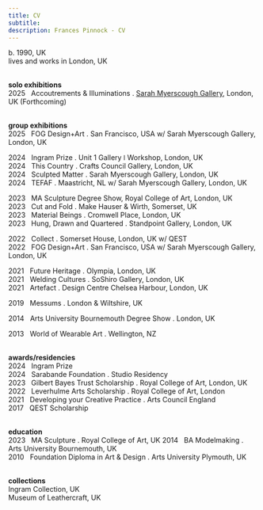 ```yaml
---
title: CV
subtitle: 
description: Frances Pinnock - CV
---
```

  
b. 1990, UK  
lives and works in London, UK  
<br />  
 

**solo exhibitions**  
2025&nbsp;&nbsp;&nbsp;Accoutrements & Illuminations . [Sarah Myerscough Gallery](https://www.sarahmyerscough.com/exhibitions/70-frances-pinnock-solo-show-gallery-solo-show-2025/), London, UK (Forthcoming)  
<br />  

**group exhibitions**  
2025&nbsp;&nbsp;&nbsp;FOG Design+Art . San Francisco, USA w/ Sarah Myerscough Gallery, London, UK  
  
2024&nbsp;&nbsp;&nbsp;Ingram Prize . Unit 1 Gallery ǀ Workshop, London, UK  
2024&nbsp;&nbsp;&nbsp;This Country . Crafts Council Gallery, London, UK  
2024&nbsp;&nbsp;&nbsp;Sculpted Matter . Sarah Myerscough Gallery, London, UK  
2024&nbsp;&nbsp;&nbsp;TEFAF . Maastricht, NL w/ Sarah Myerscough Gallery, London, UK  

2023&nbsp;&nbsp;&nbsp;MA Sculpture Degree Show, Royal College of Art, London, UK  
2023&nbsp;&nbsp;&nbsp;Cut and Fold . Make Hauser & Wirth, Somerset, UK  
2023&nbsp;&nbsp;&nbsp;Material Beings . Cromwell Place, London, UK  
2023&nbsp;&nbsp;&nbsp;Hung, Drawn and Quartered . Standpoint Gallery, London, UK    
  
2022&nbsp;&nbsp;&nbsp;Collect . Somerset House, London, UK  w/ QEST  
2022&nbsp;&nbsp;&nbsp;FOG Design+Art . San Francisco, USA w/ Sarah Myerscough Gallery, London, UK  

2021&nbsp;&nbsp;&nbsp;Future Heritage . Olympia, London, UK  
2021&nbsp;&nbsp;&nbsp;Welding Cultures . SoShiro Gallery, London, UK  
2021&nbsp;&nbsp;&nbsp;Artefact . Design Centre Chelsea Harbour, London, UK  

2019&nbsp;&nbsp;&nbsp;Messums . London & Wiltshire, UK  

2014&nbsp;&nbsp;&nbsp;Arts University Bournemouth Degree Show . London, UK  

2013&nbsp;&nbsp;&nbsp;World of Wearable Art . Wellington, NZ  
<br />  

**awards/residencies**  
2024&nbsp;&nbsp;&nbsp;Ingram Prize  
2024&nbsp;&nbsp;&nbsp;Sarabande Foundation . Studio Residency  
2023&nbsp;&nbsp;&nbsp;Gilbert Bayes Trust Scholarship . Royal College of Art, London, UK  
2022&nbsp;&nbsp;&nbsp;Leverhulme Arts Scholarship . Royal College of Art, London  
2021&nbsp;&nbsp;&nbsp;Developing your Creative Practice . Arts Council England  
2017&nbsp;&nbsp;&nbsp;QEST Scholarship  
<br />  

**education**  
2023&nbsp;&nbsp;&nbsp;MA Sculpture . Royal College of Art, UK
2014&nbsp;&nbsp;&nbsp;BA Modelmaking . Arts University Bournemouth, UK  
2010&nbsp;&nbsp;&nbsp;Foundation Diploma in Art & Design . Arts University Plymouth, UK  
<br />  

**collections**  
Ingram Collection, UK  
Museum of Leathercraft, UK  
<br /> 




  










 



  










 












